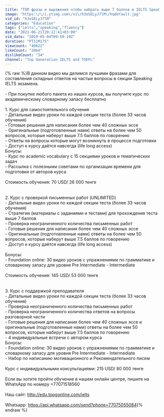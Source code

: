 ```yaml
---
title: "ТОП фразы и выражения чтобы набрать выше 7 баллов в IELTS Speaking"
image: "https:\/\/i.ytimg.com\/vi\/h3oSELyJ7lM\/hqdefault.jpg"
vid_id: "h3oSELyJ7lM"
categories: "Education"
tags: ["ielts","speaking","fluency"]
date: "2021-06-21T20:12:41+03:00"
vid_date: "2019-05-04T09:50:19Z"
duration: "PT11M17S"
viewcount: "40622"
likeCount: "2064"
dislikeCount: "34"
channel: "Top Generation IELTS and TOEFL"
---
```

{% raw %}В данном видео мы делимся лучшими фразами для составления складных ответов на частые вопросы в секции Speaking IELTS экзамена.<br /><br />- При покупке любого пакета из наших курсов, вы получите курс по академическому словарному запасу бесплатно<br /> <br />1. Курс для самостоятельного обучения<br />- Детальные видео уроки по каждой секции теста (более 33 часов обучения)<br />- Готовые решения для написания более чем 40 сложных эссе<br />- Оригинальные (подготовленные нами) ответы на более чем 50 вопросов, которые наберут выше 7.5 баллов по говорению<br />- Ответы на вопросы которые могут возникнуть в процессе подготовки<br />- Доступ к курсу даётся навсегда (life long access)<br />Бонусы:<br />- Курс по academic vocabulary с 15 секциями уроков и тематических задач<br />- Рассылка с полезными советами по организации времени для подготовки от авторов курса<br /><br />Стоимость обучения: 70 USD/ 26 000 тенге <br /><br /><br />2. Курс c проверкой письменных работ (UNLIMITED)<br />- Детальные видео уроки по каждой секции теста (более 33 часов обучения)<br />- Стратегии (материалы с заданиями и тестами) для прохождения теста выше 7 баллов<br />- Проверка неограниченного количества письменных работ<br />- Готовые решения для написания более чем 40 сложных эссе<br />- Оригинальные (подготовленные нами) ответы на более чем 50 вопросов, которые наберут выше 7.5 баллов по говорению<br />- Доступ к курсу даётся навсегда (life long access)<br /><br />Бонусы: <br />- Foundation online: 30 видео уроков с упражнениями по грамматике и словарному запасу для уровня Pre Intermediate - Intermediate <br /><br />Стоимость обучения: 145 USD/ 53 000 тенге <br /> <br /><br />3. Курс с поддержкой преподавателя<br />- Детальные видео уроки по каждой секции теста (более 33 часов обучения)<br />- Проверка неограниченного количества письменных работ<br />- Проверка неограниченного количества ответов на вопросы разговорной части <br />- Готовые решения для написания более чем 40 сложных эссе и оригинальные (подготовленные нами) ответы на более чем 50 вопросов, которые наберут выше 7.5 баллов по говорению<br />- 4 индивидуальные встречи с автором курса <br />Бонусы: <br />- Foundation online: 30 видео уроков с упражнениями по грамматике и словарному запасу для уровня Pre Intermediate - Intermediate <br />- Набор по написанию мотивационного и Рекомендательного писем<br /><br />Курс с индивидуальными консультациями: 215 USD/ 80 000 тенге<br /><br />Если вы хотите пройти обучение в нашем онлайн центре, пишите на WhatsApp по номеру +77071518560<br /><br />Наш сайт: <a rel="nofollow" target="blank" href="http://edu.topgonline.com/ielts">http://edu.topgonline.com/ielts</a><br /><br />Whatsapp: <a rel="nofollow" target="blank" href="https://api.whatsapp.com/send?phone=77075055084">https://api.whatsapp.com/send?phone=77075055084</a>{% endraw %}
